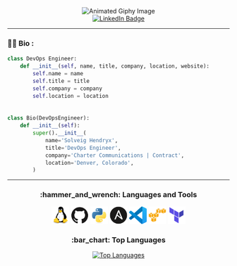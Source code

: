 <div id="header" align="center">
  <img src="https://media.giphy.com/media/VIuVH9oA5zJ3HWe4T1/giphy.gif" width="200" alt="Animated Giphy Image"/>
  <div id="badges">
    <a href="https://www.linkedin.com/in/sghendryx/">
      <img src="https://img.shields.io/badge/LinkedIn-blue?style=for-the-badge&logo=linkedin&logoColor=white" alt="LinkedIn Badge"/>
    </a>
  </div>
</div>

---

### :woman_technologist: Bio :

```python
class DevOps Engineer:
    def __init__(self, name, title, company, location, website):
        self.name = name
        self.title = title
        self.company = company
        self.location = location


class Bio(DevOpsEngineer):
    def __init__(self):
        super().__init__(
            name='Solveig Hendryx',
            title='DevOps Engineer',
            company='Charter Communications | Contract',
            location='Denver, Colorado',
        )
```
---
<div align="center">
  <h3>:hammer_and_wrench: Languages and Tools</h3>
  <img src="https://github.com/devicons/devicon/blob/master/icons/linux/linux-original.svg" title="Linux" alt="Linux Icon" width="40" height="40"/>
  <img src="https://github.com/devicons/devicon/blob/master/icons/github/github-original.svg" title="GitHub" alt="GitHub Icon" width="40" height="40"/>
  <img src="https://github.com/devicons/devicon/blob/master/icons/python/python-original.svg" title="Python" alt="Python Icon" width="40" height="40"/>
  <img src="https://github.com/devicons/devicon/blob/master/icons/ansible/ansible-original.svg" title="Ansible" alt="Ansible Icon" width="40" height="40"/>
  <img src="https://github.com/devicons/devicon/blob/master/icons/vscode/vscode-original.svg" title="VSCode" alt="VSCode Icon" width="40" height="40"/>
  <img src="https://github.com/devicons/devicon/blob/master/icons/amazonwebservices/amazonwebservices-original.svg" title="AWS" alt="AWS Icon" width="40" height="40"/>
  <img src="https://github.com/devicons/devicon/blob/master/icons/terraform/terraform-original.svg" title="Terraform" alt="Terraform Icon" width="40" height="40"/>
</div>

<div align="center">
  <h3>:bar_chart: Top Languages</h3>
  <a href="https://github.com/anuraghazra/github-readme-stats">
    <img src="https://github-readme-stats.vercel.app/api/top-langs/?username=sghendryx&layout=compact&langs_count=8&theme=cobalt" alt="Top Languages">
  </a>
</div>





